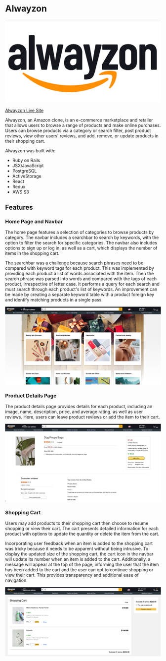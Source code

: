 # Alwayzon
![Alwayzon logo](/app/assets/images/light-logo.png)

[Alwayzon Live Site](https://alwayzon.herokuapp.com/)

Alwayzon, an Amazon clone, is an e-commerce marketplace and retailer that allows users to browse a range of products and make online purchases. Users can browse products via a category or search filter, post product reviews, view other users' reviews, and add, remove, or update products in their shopping cart.

Alwayzon was built with:
- Ruby on Rails
- JSX/JavaScript
- PostgreSQL
- ActiveStorage
- React
- Redux
- AWS S3

## Features

### Home Page and Navbar
The home page features a selection of categories to browse products by category. The navbar includes a searchbar to search by keywords, with the option to filter the search for specific categories. The navbar also includes options to sign up or log in, as well as a cart, which displays the number of items in the shopping cart.

The searchbar was a challenge because search phrases need to be compared with keyword tags for each product. This was implemented by providing each product a list of words associated with the item. Then the search phrase was parsed into words and compared with the tags of each product, irrespective of letter case. It performs a query for each search and must search through each product's list of keywords. An improvement can be made by creating a separate keyword table with a product foreign key and identify matching products in a single pass.

![Home page and navbar](/app/assets/images/home_page.png)

### Product Details Page
The product details page provides details for each product, including an image, name, description, price, and average rating, as well as user reviews. Here, users can leave product reviews or add the item to their cart. 

![Product details](/app/assets/images/product_details_page.png)

### Shopping Cart
Users may add products to their shopping cart then choose to resume shopping or view their cart. The cart presents detailed information for each product with options to update the quantity or delete the item from the cart.

Incorporating user feedback when an item is added to the shopping cart was tricky because it needs to be apparent without being intrusive. To display the updated size of the shopping cart, the cart icon in the navbar will update its number when an item is added to the cart. Additionally, a message will appear at the top of the page, informing the user that the item has been added to the cart and the user can opt to continue shopping or view their cart. This provides transparency and additional ease of navigation.

![Shopping cart](/app/assets/images/shopping_cart_page.png)


